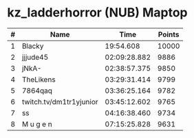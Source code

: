 # kz_ladderhorror (NUB) Maptop

|  # | Name | Time | Points |
|-------------- | -------------- | -------------- | -------------- | 
| 1 | Blacky | 19:54.608 | 10000 | 
| 2 | jjjude45 | 02:09:28.882 | 9886 | 
| 3 | jNkA- | 02:38:57.375 | 9850 | 
| 4 | TheLikens | 03:29:31.414 | 9799 | 
| 5 | 7864qaq | 03:36:25.164 | 9782 | 
| 6 | twitch.tv/dm1tr1yjunior | 03:45:12.602 | 9765 | 
| 7 | ss | 04:16:38.460 | 9734 | 
| 8 | M u g e n | 07:15:25.828 | 9631 | 

